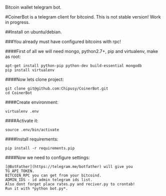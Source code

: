 Bitcoin wallet telegram bot. 

#CoinerBot is a telegram client for bitcoind. This is not stable version! Work in progress.


##Install on ubuntu/debian.

###You already must have configured bitcoins with rpc!

####First of all we will need mongo, python2.7+, pip and virtualenv, make as root:

	apt-get install python-pip python-dev build-essential mongodb
	pip install virtualenv

####Now lets clone project:

	git clone git@github.com:Chipusy/CoinerBot.git
	cd CoinerBot

####Create environment:

	virtualenv .env

####Activate it:

	source .env/bin/activate

####Install requirements:

	pip install -r requirements.pip

####Now we need to configure settings:

	[@BotFather](https://telegram.me/botfather) will give you TG_API_TOKEN.
	BITCOIN_RPC you can get from your bitcoind.
	ADMIN_IDS - id admin telegram ids list.
	Also dont forget place rates.py and reciver.py to crontab!
	Run it with *python bot.py*.





